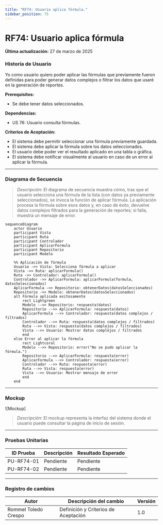```yaml
---
title: "RF74: Usuario aplica fórmula."  
sidebar_position: 75
---
```


# RF74: Usuario aplica fórmula

**Última actualización:** 27 de marzo de 2025

### Historia de Usuario

Yo como usuario quiero poder aplicar las fórmulas que previamente fueron definidas para poder generar datos complejos o filtrar los datos que usaré en la generación de reportes.

  **Prerequisitos:**
  - Se debe tener datos seleccionados.

  **Dependencias:**
  - US 76: Usuario consulta fórmulas.

  **Criterios de Aceptación:**
  - El sistema debe permitir seleccionar una fórmula previamente guardada.
  - El sistema debe aplicar la fórmula sobre los datos seleccionados.
  - El usuario debe poder ver el resultado aplicado en una tabla o gráfica.
  - El sistema debe notificar visualmente al usuario en caso de un error al aplicar la fórmula.
  
---

### Diagrama de Secuencia

> *Descripción*: El diagrama de secuencia muestra cómo, tras que el usuario selecciona una fórmula de la lista (con datos ya previamente seleccionados), se invoca la función de aplicar fórmula. La aplicación procesa la fórmula sobre esos datos y, en caso de éxito, devuelve datos complejos filtrados para la generación de reportes; si falla, muestra un mensaje de error.

```mermaid
sequenceDiagram
    actor Usuario
    participant Vista
    participant Ruta
    participant Controlador
    participant AplicarFormula
    participant Repositorio
    participant Modelo

    %% Aplicación de fórmula
    Usuario ->> Vista: Selecciona fórmula a aplicar
    Vista ->> Ruta: aplicarFormula()
    Ruta ->> Controlador: aplicarFormula()
    Controlador ->> AplicarFormula: aplicarFormula(formula, datosSeleccionados)
    AplicarFormula ->> Repositorio: obtenerDatos(datosSeleccionados)
    Repositorio ->> Modelo: obtenerDatos(datosSeleccionados)
    alt Fórmula aplicada exitosamente
        rect Lightgreen
        Modelo -->> Repositorio: respuesta(datos)
        Repositorio -->> AplicarFormula: respuesta(datos)
        AplicarFormula -->> Controlador: respuesta(datos complejos / filtrados)
        Controlador -->> Ruta: respuesta(datos complejos / filtrados)
        Ruta -->> Vista: respuesta(datos complejos / filtrados)
        Vista -->> Usuario: Mostrar datos complejos / filtrados
        end
    else Error al aplicar la fórmula
        rect Lightcoral
        Modelo -->> Repositorio: error("No se pudo aplicar la fórmula.")
        Repositorio -->> AplicarFormula: respuesta(error)
        AplicarFormula -->> Controlador: respuesta(error)
        Controlador -->> Ruta: respuesta(error)
        Ruta -->> Vista: respuesta(error)
        Vista -->> Usuario: Mostrar mensaje de error
        end
    end

```


---

### Mockup

![Mockup]

> *Descripción*: El mockup representa la interfaz del sistema donde el usuario puede consultar la página de inicio de sesión. 

---

### Pruebas Unitarias 
| ID Prueba | Descripción | Resultado Esperado |
|-----------|-------------|--------------------|
|PU-RF74-01|Pendiente | Pendiente|
|PU-RF74-02|Pendiente | Pendiente|

---

### Registro de cambios

| Autor | Descripción del cambio | Versión |
|---------|-------------------------|---------|
| Rommel Toledo Crespo | Definición y Criterios de Aceptación | 1.0 |